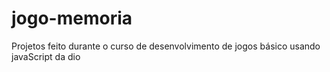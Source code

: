 # jogo-memoria
Projetos feito durante o curso de desenvolvimento de jogos básico usando javaScript da dio
